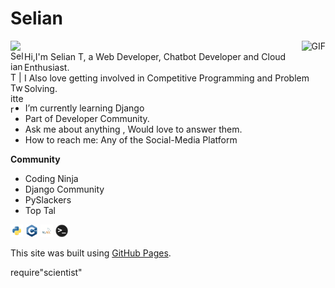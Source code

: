 

# Selian

<a href="https://twitter.com/Its_Selianfr">
  
  <img align="left" alt="Selian T | Twitter" width="22px" src="https://cdn.jsdelivr.net/npm/simple-icons@v3/icons/twitter.svg" />
</a>


<a href="https://www.linkedin.com/in/Selian/">
<img align="right" alt="GIF" src="https://media.giphy.com/media/USV0ym3bVWQJJmNu3N/giphy.gif" />
</a><br>
Hi,I'm Selian T, a Web Developer, Chatbot Developer and Cloud Enthusiast.<br>I Also love getting involved in Competitive Programming and Problem Solving.





-  I’m currently learning Django
- Part of Developer Community.
-  Ask me about anything , Would love to answer them.
-   How to reach me: Any of the Social-Media Platform 

**Community**
- Coding Ninja
- Django Community
- PySlackers
- Top Tal


<code><img height="20" src="https://raw.githubusercontent.com/github/explore/80688e429a7d4ef2fca1e82350fe8e3517d3494d/topics/python/python.png"></code>
<code><img height="20" src="https://raw.githubusercontent.com/github/explore/80688e429a7d4ef2fca1e82350fe8e3517d3494d/topics/cpp/cpp.png"></code>
<code><img height="20" src="https://raw.githubusercontent.com/github/explore/80688e429a7d4ef2fca1e82350fe8e3517d3494d/topics/mysql/mysql.png"></code>
<code><img height="20" src="https://raw.githubusercontent.com/github/explore/80688e429a7d4ef2fca1e82350fe8e3517d3494d/topics/terminal/terminal.png"></code>

This site was built using [GitHub Pages](https://pages.github.com/).

require"scientist"






